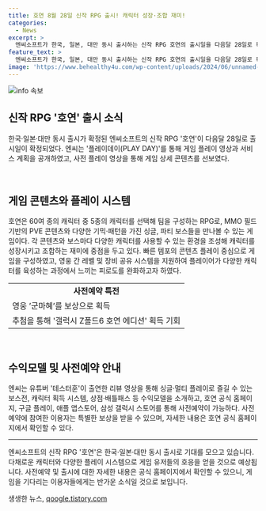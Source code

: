 ```yaml
---
title: 호연 8월 28일 신작 RPG 출시! 캐릭터 성장·조합 재미!
categories:
  - News
excerpt: >
  엔씨소프트가 한국, 일본, 대만 동시 출시하는 신작 RPG 호연의 출시일을 다음달 28일로 확정했다. 온라인 쇼케이스를 통해 게임의 콘텐츠와 서비스 계획을 공개하며, 팀을 구성하는 RPG로 MMO 필드 기반의 PVE 콘텐츠와 다양한 보스전을 특징으로 한다. 게임은 성장과정의 피로감을 완화하기 위해 특정 캐릭터 집중 육성이 아닌 다양한 캐릭터를 사용할 수 있도록 구성되었으며, 사전예약을 통해 보상 및 특별 프로모션에 참여 가능하다. (총 150자)
feature_text: >
  엔씨소프트가 한국, 일본, 대만 동시 출시하는 신작 RPG 호연의 출시일을 다음달 28일로 확정했다. 온라인 쇼케이스를 통해 게임의 콘텐츠와 서비스 계획을 공개하며, 팀을 구성하는 RPG로 MMO 필드 기반의 PVE 콘텐츠와 다양한 보스전을 특징으로 한다. 게임은 성장과정의 피로감을 완화하기 위해 특정 캐릭터 집중 육성이 아닌 다양한 캐릭터를 사용할 수 있도록 구성되었으며, 사전예약을 통해 보상 및 특별 프로모션에 참여 가능하다. (총 150자)
image: 'https://www.behealthy4u.com/wp-content/uploads/2024/06/unnamed-file.png'
---
```


<p><img src="https://www.behealthy4u.com/wp-content/uploads/2024/06/unnamed-file.png" alt="info 속보" /></p>

<h2 data-ke-size="size26">신작 RPG '호연' 출시 소식</h2>

<p data-ke-size="size16">한국·일본·대만 동시 출시가 확정된 엔씨소프트의 신작 RPG '호연'이 다음달 28일로 출시일이 확정되었다. 엔씨는 '플레이데이(PLAY DAY)'를 통해 게임 플레이 영상과 서비스 계획을 공개하였고, 사전 플레이 영상을 통해 게임 상세 콘텐츠를 선보였다.</p>

<p><br></p>

<h2 data-ke-size="size24">게임 콘텐츠와 플레이 시스템</h2>

<p data-ke-size="size16">호연은 60여 종의 캐릭터 중 5종의 캐릭터를 선택해 팀을 구성하는 RPG로, MMO 필드 기반의 PVE 콘텐츠와 다양한 기믹·패턴을 가진 싱글, 파티 보스들을 만나볼 수 있는 게임이다. 각 콘텐츠와 보스마다 다양한 캐릭터를 사용할 수 있는 환경을 조성해 캐릭터를 성장시키고 조합하는 재미에 중점을 두고 있다. 빠른 템포의 콘텐츠 플레이 중심으로 게임을 구성하였고, 영웅 간 레벨 및 장비 공유 시스템을 지원하여 플레이어가 다양한 캐릭터를 육성하는 과정에서 느끼는 피로도를 완화하고자 하였다.</p>

<table>
  <tr>
    <td style="text-align: center; height: 17px;"><b>사전예약 특전</b></td>
  </tr>
  <tr>
    <td>영웅 ’군마혜’를 보상으로 획득</td>
  </tr>
  <tr>
    <td>추첨을 통해 '갤럭시 Z폴드6 호연 에디션' 획득 기회</td>
  </tr>
</table>

<p><br></p>

<h2 data-ke-size="size24">수익모델 및 사전예약 안내</h2>

<p data-ke-size="size16">엔씨는 유튜버 '테스터훈'이 출연한 리뷰 영상을 통해 싱글·멀티 플레이로 즐길 수 있는 보스전, 캐릭터 획득 시스템, 상점·배틀패스 등 수익모델을 소개하고, 호연 공식 홈페이지, 구글 플레이, 애플 앱스토어, 삼성 갤럭시 스토어를 통해 사전예약이 가능하다. 사전예약에 참여한 이용자는 특별한 보상을 받을 수 있으며, 자세한 내용은 호연 공식 홈페이지에서 확인할 수 있다.</p>

<hr>

<p data-ke-size="size16">엔씨소프트의 신작 RPG '호연'은 한국·일본·대만 동시 출시로 기대를 모으고 있습니다. 다채로운 캐릭터와 다양한 플레이 시스템으로 게임 유저들의 호응을 얻을 것으로 예상됩니다. 사전예약 및 출시에 대한 자세한 내용은 공식 홈페이지에서 확인할 수 있으니, 게임을 기다리는 이용자들에게는 반가운 소식일 것으로 보입니다.</p>
생생한 뉴스, <a href="https://qoogle.tistory.com" rel="dofollow">qoogle.tistory.com</a>


